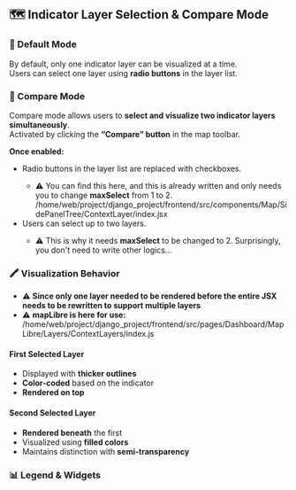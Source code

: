 <h2>🗺️ Indicator Layer Selection &amp; Compare Mode</h2>

<h3>🔘 Default Mode</h3>
<p>
  By default, only one indicator layer can be visualized at a time.<br />
  Users can select one layer using <strong>radio buttons</strong> in the layer list.
</p>

<h3>🟰 Compare Mode</h3>
<p>
  Compare mode allows users to <strong>select and visualize two indicator layers simultaneously</strong>.<br />
  Activated by clicking the <strong>“Compare” button</strong> in the map toolbar.
</p>

<p><strong>Once enabled:</strong></p>
<ul>
  <li>Radio buttons in the layer list are replaced with checkboxes.</li>
  <ul>
    <li> ⚠️ You can find this here, and this is already written and only needs you to change <strong>maxSelect</strong> from 1 to 2. /home/web/project/django_project/frontend/src/components/Map/SidePanelTree/ContextLayer/index.jsx </li>
  </ul>
  <li>Users can select up to two layers.</li>
   <ul>
    <li> ⚠️ This is why it needs <strong>maxSelect</strong> to be changed to 2. Surprisingly, you don't need to write other logics...</li>
  </ul>
</ul>

<h3>🖍️ Visualization Behavior</h3>

<ul> 
  <li> ⚠️ <strong>Since only one layer needed to be rendered before the entire JSX needs to be rewritten to support multiple layers </strong></li>
  <li> ⚠️ <strong>mapLibre is here for use: </strong>/home/web/project/django_project/frontend/src/pages/Dashboard/MapLibre/Layers/ContextLayers/index.js</li>
</ul>

<h4>First Selected Layer</h4>
<ul>
  <li>Displayed with <strong>thicker outlines</strong></li>
  <li><strong>Color-coded</strong> based on the indicator</li>
  <li><strong>Rendered on top</strong></li>
</ul>

<h4>Second Selected Layer</h4>
<ul>
  <li><strong>Rendered beneath</strong> the first</li>
  <li>Visualized using <strong>filled colors</strong></li>
  <li>Maintains distinction with <strong>semi-transparency</strong></li>
</ul>

<h3>📊 Legend &amp; Widgets</h3>
<ul>
